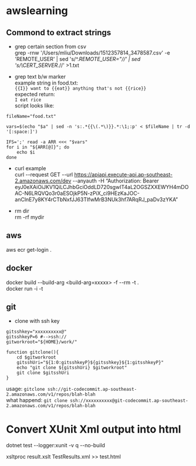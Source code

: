 # awslearning

## Commond to extract strings

- grep certain section from csv  
grep -rnw '/Users/mliu/Downloads/1512357814_3478587.csv' -e 'REMOTE_USER' | sed 's/^.*REMOTE_USER="//' | sed 's/\CERT_SERVER.*//' >1.txt

- grep text b/w marker  
example string in food.txt:  
```{{I}} want to {{eat}} anything that's not {{rice}}```  
expected return:  
```I eat rice```  
script looks like:  
```
fileName="food.txt"

vars=$(echo "$a" | sed -n 's:.*{{\(.*\)}}.*:\1;:p' < $fileName | tr -d '[:space:]')

IFS=';' read -a ARR <<< "$vars"
for i in "${ARR[@]}"; do
    echo $i
done
```


- curl example   
curl --request GET --url https://apiapi.execute-api.ap-southeast-2.amazonaws.com/dev --anyauth -H “Authorization: Bearer eyJ0eXAiOiJKV1QiLCJhbGciOddLD720sgwIT4aL2OGSZXXEWYH4mDOAC-N6LRQVQo3r0aESOjkP5N-zPiX_ci9HEzKaJOC-anClnE7y8KY4rCTbNxfJJ63TIfwMrB3NUk3hf7ARqRJ_paDv3zYKA”

- rm dir  
rm -rf mydir  

## aws
aws ecr get-login . 

## docker
docker build --build-arg <build-arg=xxxxx> -f <DockerfileName> --rm -t <tag> .  
docker run -i -t <tag name>

## git
- clone with ssh key  

```
gitsshkey="xxxxxxxxxx@"
gitsshkeyP=6 #-->ssh://
gitworkroot="${HOME}/work/"

function gitclone(){
    cd $gitworkroot
    gitsshUri="${1:0:gitsshkeyP}${gitsshkey}${1:gitsshkeyP}"
    echo "git clone ${gitsshUri} $gitworkroot"
    git clone $gitsshUri 
}
```
usage: `gitclone ssh://git-codecommit.ap-southeast-2.amazonaws.com/v1/repos/blah-blah`   
what happend: `git clone ssh://xxxxxxxxxx@git-codecommit.ap-southeast-2.amazonaws.com/v1/repos/blah-blah`  

# Convert XUnit Xml output into html
dotnet test  --logger:xunit -v q --no-build

xsltproc result.xslt TestResults.xml >> test.html

